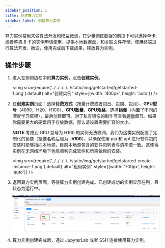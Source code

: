```yaml
---
sidebar_position: 1
title: 创建算力实例
sidebar_label: 创建算力实例
---
```


算力实例常用来做算法开发和模型微调，在少量训练数据的前提下可以选择单卡、或者整机 8 卡的实例申请使用，提供本地数据盘，和关联文件存储，使用终端进行算法开发、微调，使用完成后下载成果，释放算力实例。

## 操作步骤

1. 进入左侧侧边栏中的**算力实例**，点击**创建实例**。

    <img src={require('../../../../../static/img/getstarted/getstarted-1.png').default} alt="创建实例" style={{width: '400px', height: 'auto'}} />

2. 在**创建实例**页面：选择**付费方式**（按量计费或者包日、包周、包月）、**GPU型号**（4090、H20、H100）、**GPU数量**、**GPU规格**，选择**镜像**（内置了不同的深度学习框架），最后创建即可。对于私有镜像的制作可查看[镜像](../ConfigureEnvironment/image.md)章节。如果你需要更大的硬盘用于存放数据，那么请设置需要扩容的大小。
    
    __NOTE__:考虑到 GPU 型号为 H100 的实例无法联网，我们为这类实例配置了定制化的镜像（镜像名称后缀为 **-h100**），以确保使用 pip 和 apt 进行软件包的安装时能够指向本地源，目前本地源包含的软件包列表与清华源一致。这使得实例在无网络环境下也能顺利完成软件和所需依赖的安装。

    <img src={require('../../../../../static/img/getstarted/getstarted-create-instance-1.png').default} alt="租用实例" style={{width: '700px', height: 'auto'}} />


3. 返回算力实例页面，等待算力实例创建完成。已创建成功的实例显示在列，且状态为运行中。

    ![创建算力实例-操作步骤-示意图](../../../../../static/img/containerinstance/containerinstance-1.png)

4. 算力实例创建完成后，通过 JupyterLab 或者 SSH 连接使用算力实例。

